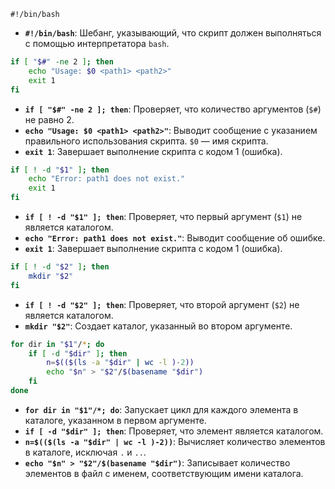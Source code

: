 `#!/bin/bash`
- **`#!/bin/bash`**: Шебанг, указывающий, что скрипт должен выполняться с помощью интерпретатора `bash`.

```bash
if [ "$#" -ne 2 ]; then 
	echo "Usage: $0 <path1> <path2>" 
	exit 1 
fi
```

- **`if [ "$#" -ne 2 ]; then`**: Проверяет, что количество аргументов (`$#`) не равно 2.
- **`echo "Usage: $0 <path1> <path2>"`**: Выводит сообщение с указанием правильного использования скрипта. `$0` — имя скрипта.
- **`exit 1`**: Завершает выполнение скрипта с кодом 1 (ошибка).

```bash
if [ ! -d "$1" ]; then
	echo "Error: path1 does not exist."
	exit 1
fi
```

- **`if [ ! -d "$1" ]; then`**: Проверяет, что первый аргумент (`$1`) не является каталогом.
- **`echo "Error: path1 does not exist."`**: Выводит сообщение об ошибке.
- **`exit 1`**: Завершает выполнение скрипта с кодом 1 (ошибка).

```bash
if [ ! -d "$2" ]; then 
	mkdir "$2"
fi
```

- **`if [ ! -d "$2" ]; then`**: Проверяет, что второй аргумент (`$2`) не является каталогом.
- **`mkdir "$2"`**: Создает каталог, указанный во втором аргументе.

```bash
for dir in "$1"/*; do 
	if [ -d "$dir" ]; then 
		n=$(($(ls -a "$dir" | wc -l )-2)) 
		echo "$n" > "$2"/$(basename "$dir") 
	fi
done
```

- **`for dir in "$1"/*; do`**: Запускает цикл для каждого элемента в каталоге, указанном в первом аргументе.
- **`if [ -d "$dir" ]; then`**: Проверяет, что элемент является каталогом.
- **`n=$(($(ls -a "$dir" | wc -l )-2))`**: Вычисляет количество элементов в каталоге, исключая `.` и `..`.
- **`echo "$n" > "$2"/$(basename "$dir")`**: Записывает количество элементов в файл с именем, соответствующим имени каталога.
